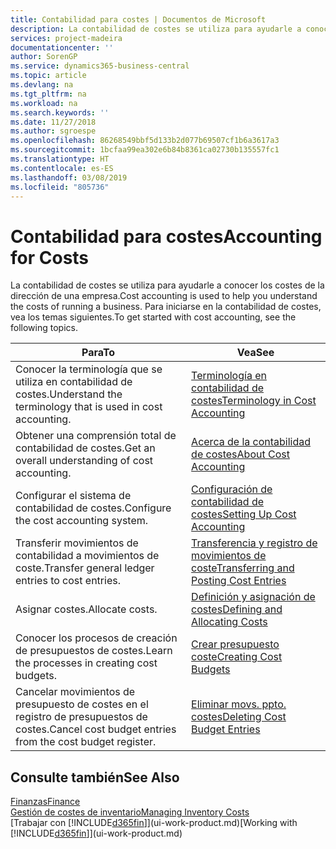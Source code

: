 ```yaml
---
title: Contabilidad para costes | Documentos de Microsoft
description: La contabilidad de costes se utiliza para ayudarle a conocer los costes de la dirección de una empresa. Para iniciarse en la contabilidad de costes, vea los temas siguientes.
services: project-madeira
documentationcenter: ''
author: SorenGP
ms.service: dynamics365-business-central
ms.topic: article
ms.devlang: na
ms.tgt_pltfrm: na
ms.workload: na
ms.search.keywords: ''
ms.date: 11/27/2018
ms.author: sgroespe
ms.openlocfilehash: 86268549bbf5d133b2d077b69507cf1b6a3617a3
ms.sourcegitcommit: 1bcfaa99ea302e6b84b8361ca02730b135557fc1
ms.translationtype: HT
ms.contentlocale: es-ES
ms.lasthandoff: 03/08/2019
ms.locfileid: "805736"
---
```

# <a name="accounting-for-costs"></a><span data-ttu-id="debe1-104">Contabilidad para costes</span><span class="sxs-lookup"><span data-stu-id="debe1-104">Accounting for Costs</span></span>
<span data-ttu-id="debe1-105">La contabilidad de costes se utiliza para ayudarle a conocer los costes de la dirección de una empresa.</span><span class="sxs-lookup"><span data-stu-id="debe1-105">Cost accounting is used to help you understand the costs of running a business.</span></span> <span data-ttu-id="debe1-106">Para iniciarse en la contabilidad de costes, vea los temas siguientes.</span><span class="sxs-lookup"><span data-stu-id="debe1-106">To get started with cost accounting, see the following topics.</span></span>  

|<span data-ttu-id="debe1-107">Para</span><span class="sxs-lookup"><span data-stu-id="debe1-107">To</span></span>|<span data-ttu-id="debe1-108">Vea</span><span class="sxs-lookup"><span data-stu-id="debe1-108">See</span></span>|  
|--------|---------|  
|<span data-ttu-id="debe1-109">Conocer la terminología que se utiliza en contabilidad de costes.</span><span class="sxs-lookup"><span data-stu-id="debe1-109">Understand the terminology that is used in cost accounting.</span></span>|[<span data-ttu-id="debe1-110">Terminología en contabilidad de costes</span><span class="sxs-lookup"><span data-stu-id="debe1-110">Terminology in Cost Accounting</span></span>](finance-terminology-in-cost-accounting.md)|  
|<span data-ttu-id="debe1-111">Obtener una comprensión total de contabilidad de costes.</span><span class="sxs-lookup"><span data-stu-id="debe1-111">Get an overall understanding of cost accounting.</span></span>|[<span data-ttu-id="debe1-112">Acerca de la contabilidad de costes</span><span class="sxs-lookup"><span data-stu-id="debe1-112">About Cost Accounting</span></span>](finance-about-cost-accounting.md)|  
|<span data-ttu-id="debe1-113">Configurar el sistema de contabilidad de costes.</span><span class="sxs-lookup"><span data-stu-id="debe1-113">Configure the cost accounting system.</span></span>|[<span data-ttu-id="debe1-114">Configuración de contabilidad de costes</span><span class="sxs-lookup"><span data-stu-id="debe1-114">Setting Up Cost Accounting</span></span>](finance-set-up-cost-accounting.md)|  
|<span data-ttu-id="debe1-115">Transferir movimientos de contabilidad a movimientos de coste.</span><span class="sxs-lookup"><span data-stu-id="debe1-115">Transfer general ledger entries to cost entries.</span></span>|[<span data-ttu-id="debe1-116">Transferencia y registro de movimientos de coste</span><span class="sxs-lookup"><span data-stu-id="debe1-116">Transferring and Posting Cost Entries</span></span>](finance-transfer-and-post-cost-entries.md)|  
|<span data-ttu-id="debe1-117">Asignar costes.</span><span class="sxs-lookup"><span data-stu-id="debe1-117">Allocate costs.</span></span>|[<span data-ttu-id="debe1-118">Definición y asignación de costes</span><span class="sxs-lookup"><span data-stu-id="debe1-118">Defining and Allocating Costs</span></span>](finance-define-and-allocate-costs.md)|  
|<span data-ttu-id="debe1-119">Conocer los procesos de creación de presupuestos de costes.</span><span class="sxs-lookup"><span data-stu-id="debe1-119">Learn the processes in creating cost budgets.</span></span>|[<span data-ttu-id="debe1-120">Crear presupuesto coste</span><span class="sxs-lookup"><span data-stu-id="debe1-120">Creating Cost Budgets</span></span>](finance-create-cost-budgets.md)|
|<span data-ttu-id="debe1-121">Cancelar movimientos de presupuesto de costes en el registro de presupuestos de costes.</span><span class="sxs-lookup"><span data-stu-id="debe1-121">Cancel cost budget entries from the cost budget register.</span></span>|[<span data-ttu-id="debe1-122">Eliminar movs. ppto. costes</span><span class="sxs-lookup"><span data-stu-id="debe1-122">Deleting Cost Budget Entries</span></span>](finance-how-to-delete-cost-budget-entries.md)| 


## <a name="see-also"></a><span data-ttu-id="debe1-123">Consulte también</span><span class="sxs-lookup"><span data-stu-id="debe1-123">See Also</span></span>  
[<span data-ttu-id="debe1-124">Finanzas</span><span class="sxs-lookup"><span data-stu-id="debe1-124">Finance</span></span>](finance.md)  
[<span data-ttu-id="debe1-125">Gestión de costes de inventario</span><span class="sxs-lookup"><span data-stu-id="debe1-125">Managing Inventory Costs</span></span>](finance-manage-inventory-costs.md)  
<span data-ttu-id="debe1-126">[Trabajar con [!INCLUDE[d365fin](includes/d365fin_md.md)]](ui-work-product.md)</span><span class="sxs-lookup"><span data-stu-id="debe1-126">[Working with [!INCLUDE[d365fin](includes/d365fin_md.md)]](ui-work-product.md)</span></span>
